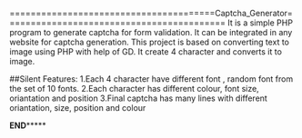 =======================================Captcha_Generator==========================================
It is a simple PHP program to generate captcha for form validation. It can be integrated in any
website for captcha generation.
This project is based on converting text to image using PHP with help of GD.
It create 4 character and converts it to image.

##Silent Features:
  1.Each 4 character have different font , random font from the set of 10 fonts.
  2.Each character has different colour, font size, oriantation and position
  3.Final captcha has many lines with different oriantation, size, position and colour
  
  
  ********************************************END*************************************************
